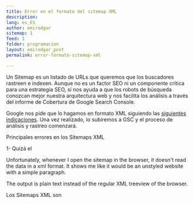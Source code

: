 ```yaml
---
title: Error en el formato del sitemap XML
description: 
lang: es_ES
author: emirodgar
sitemap: 1
feed: 1
folder: programacion
layout: emirodgar_post
permalink: error-formato-sitemap-xml

---
```


Un Sitemap es un listado de URLs que queremos que los buscadores rastreen e indexen. Aunque no es un factor SEO ni un componente crítica para una estrategia SEO, sí nos ayuda a que los robots de búsqueda conozcan mejor nuestra arquitectura web y nos facilita los análisis a través del informe de Cobertura de Google Search Console.

Google nos pide que lo hagamos en formato XML siguiendo las [siguientes indicaciones](https://developers.google.com/search/docs/advanced/sitemaps/build-sitemap#xml). Una vez realizado, lo subiremos a GSC y el proceso de análisis y rastreo comenzará.

Principales errores en los Sitemaps XML

1- Quizá el

Unfortunately, whenever I open the sitemap in the browser, it doesn't read the data in a xml format. It shows me like it would be an unstyled website with a simple paragraph.

The output is plain text instead of the regular XML treeview of the browser.

Los Sitemaps XML son 
<!--stackedit_data:
eyJoaXN0b3J5IjpbLTE5NTAzNDQ3N119
-->
